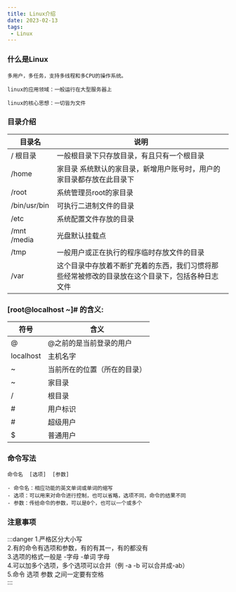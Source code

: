 ```yaml
---
title: Linux介绍
date: 2023-02-13
tags:
 - Linux
---
```


### 什么是Linux

```
多用户，多任务，支持多线程和多CPU的操作系统。

linux的应用领域：一般运行在大型服务器上

linux的核心思想：一切皆为文件
```

### 目录介绍

| 目录名       | 说明                                                                                             |
| ------------ | ------------------------------------------------------------------------------------------------ |
| / 根目录     | 一般根目录下只存放目录，有且只有一个根目录                                                       |
| /home        | 家目录	系统默认的家目录，新增用户账号时，用户的家目录都存放在此目录下                            |
| /root        | 系统管理员root的家目录                                                                           |
| /bin/usr/bin | 可执行二进制文件的目录                                                                           |
| /etc         | 系统配置文件存放的目录                                                                           |
| /mnt /media  | 光盘默认挂载点                                                                                   |
| /tmp         | 一般用户或正在执行的程序临时存放文件的目录                                                       |
| /var         | 这个目录中存放着不断扩充着的东西，我们习惯将那些经常被修改的目录放在这个目录下，包括各种日志文件 |


### [root@localhost ~]# 的含义:

| 符号      | 含义                         |
| --------- | ---------------------------- |
| @         | @之前的是当前登录的用户      |
| localhost | 主机名字                     |
| ~         | 当前所在的位置（所在的目录） |
| ~         | 家目录                       |
| /         | 根目录                       |
| #         | 用户标识                     |
| #         | 超级用户                     |
| $         | 普通用户                     |

### 命令写法
```
命令名  [选项]  [参数]

- 命令名：相应功能的英文单词或单词的缩写
- 选项：可以用来对命令进行控制，也可以省略，选项不同，命令的结果不同
- 参数：传给命令的参数，可以是0个，也可以一个或多个
```

### 注意事项
:::danger
1.严格区分大小写  
2.有的命令有选项和参数，有的有其一，有的都没有  
3.选项的格式一般是 -字母 -单词 字母  
4.可以加多个选项，多个选项可以合并（例 -a -b 可以合并成-ab）  
5.命令 选项 参数 之间一定要有空格  
:::